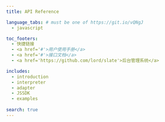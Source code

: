 ```yaml
---
title: API Reference

language_tabs: # must be one of https://git.io/vQNgJ
  - javascript

toc_footers:
  - 快捷链接
  - <a href='#'>用户使用手册</a>
  - <a href='#'>接口文档</a>
  - <a href='https://github.com/lord/slate'>后台管理系统</a>

includes:
  - introduction
  - interpreter
  - adapter
  - JSSDK
  - examples
  
search: true
---
```


